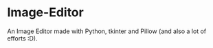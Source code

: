 # Image-Editor
An Image Editor made with Python, tkinter and Pillow (and also a lot of efforts :D).


